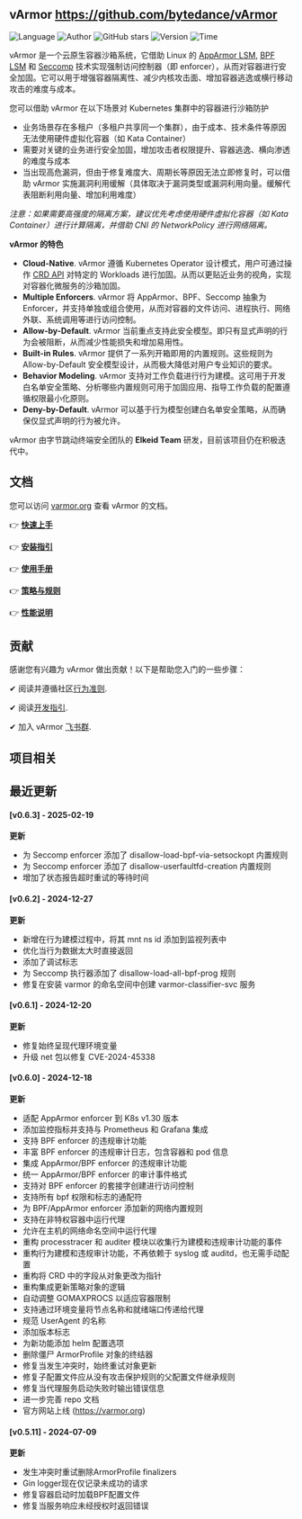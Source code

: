 ## vArmor <https://github.com/bytedance/vArmor>
<!--auto_detail_badge_begin_0b490ffb61b26b45de3ea5d7dd8a582e-->
![Language](https://img.shields.io/badge/Language-Golang-blue)
![Author](https://img.shields.io/badge/Author-bytedance-orange)
![GitHub stars](https://img.shields.io/github/stars/bytedance/vArmor.svg?style=flat&logo=github)
![Version](https://img.shields.io/badge/Version-V0.6.3-red)
![Time](https://img.shields.io/badge/Join-20230831-green)
<!--auto_detail_badge_end_fef74f2d7ea73fcc43ff78e05b1e7451-->

vArmor 是一个云原生容器沙箱系统，它借助 Linux 的 [AppArmor LSM](https://en.wikipedia.org/wiki/AppArmor), [BPF LSM](https://docs.kernel.org/bpf/prog_lsm.html) 和 [Seccomp](https://en.wikipedia.org/wiki/Seccomp) 技术实现强制访问控制器（即 enforcer），从而对容器进行安全加固。它可以用于增强容器隔离性、减少内核攻击面、增加容器逃逸或横行移动攻击的难度与成本。

您可以借助 vArmor 在以下场景对 Kubernetes 集群中的容器进行沙箱防护
* 业务场景存在多租户（多租户共享同一个集群），由于成本、技术条件等原因无法使用硬件虚拟化容器（如 Kata Container）
* 需要对关键的业务进行安全加固，增加攻击者权限提升、容器逃逸、横向渗透的难度与成本
* 当出现高危漏洞，但由于修复难度大、周期长等原因无法立即修复时，可以借助 vArmor 实施漏洞利用缓解（具体取决于漏洞类型或漏洞利用向量。缓解代表阻断利用向量、增加利用难度）

*注意：如果需要高强度的隔离方案，建议优先考虑使用硬件虚拟化容器（如 Kata Container）进行计算隔离，并借助 CNI 的 NetworkPolicy 进行网络隔离。*

**vArmor 的特色**
* **Cloud-Native**. vArmor 遵循 Kubernetes Operator 设计模式，用户可通过操作 [CRD API](https://kubernetes.io/docs/concepts/extend-kubernetes/api-extension/custom-resources/) 对特定的 Workloads 进行加固。从而以更贴近业务的视角，实现对容器化微服务的沙箱加固。
* **Multiple Enforcers**. vArmor 将 AppArmor、BPF、Seccomp 抽象为 Enforcer，并支持单独或组合使用，从而对容器的文件访问、进程执行、网络外联、系统调用等进行访问控制。
* **Allow-by-Default**. vArmor 当前重点支持此安全模型。即只有显式声明的行为会被阻断，从而减少性能损失和增加易用性。
* **Built-in Rules**. vArmor 提供了一系列开箱即用的内置规则。这些规则为 Allow-by-Default 安全模型设计，从而极大降低对用户专业知识的要求。
* **Behavior Modeling**. vArmor 支持对工作负载进行行为建模。这可用于开发白名单安全策略、分析哪些内置规则可用于加固应用、指导工作负载的配置遵循权限最小化原则。
* **Deny-by-Default**. vArmor 可以基于行为模型创建白名单安全策略，从而确保仅显式声明的行为被允许。

vArmor 由字节跳动终端安全团队的 **Elkeid Team** 研发，目前该项目仍在积极迭代中。


## 文档
您可以访问 [varmor.org](https://varmor.org) 查看 vArmor 的文档。

👉 **[快速上手](https://www.varmor.org/docs/introduction#quick-start)**

👉 **[安装指引](https://www.varmor.org/docs/getting_started/installation)**

👉 **[使用手册](https://www.varmor.org/docs/getting_started/usage_instructions)**

👉 **[策略与规则](https://www.varmor.org/docs/guides/policies_and_rules)**

👉 **[性能说明](https://www.varmor.org/docs/guides/performance)**


## 贡献
感谢您有兴趣为 vArmor 做出贡献！以下是帮助您入门的一些步骤：

✔ 阅读并遵循社区[行为准则](https://github.com/bytedance/vArmor/blob/main/CODE_OF_CONDUCT.md).

✔ 阅读[开发指引](https://github.com/bytedance/vArmor/blob/main/docs/development_guide.md).

✔ 加入 vArmor [飞书群](https://applink.larkoffice.com/client/chat/chatter/add_by_link?link_token=ae5pfb2d-f8a4-4f0b-b12e-15f24fdaeb24&qr_code=true).

<!--auto_detail_active_begin_e1c6fb434b6f0baf6912c7a1934f772b-->
## 项目相关


## 最近更新

#### [v0.6.3] - 2025-02-19

**更新**  
- 为 Seccomp enforcer 添加了 disallow-load-bpf-via-setsockopt 内置规则  
- 为 Seccomp enforcer 添加了 disallow-userfaultfd-creation 内置规则  
- 增加了状态报告超时重试的等待时间

#### [v0.6.2] - 2024-12-27

**更新**  
- 新增在行为建模过程中，将其 mnt ns id 添加到监视列表中  
- 优化当行为数据太大时直接返回  
- 添加了调试标志  
- 为 Seccomp 执行器添加了 disallow-load-all-bpf-prog 规则  
- 修复在安装 varmor 的命名空间中创建 varmor-classifier-svc 服务

#### [v0.6.1] - 2024-12-20

**更新**  
- 修复始终呈现代理环境变量  
- 升级 net 包以修复 CVE-2024-45338

#### [v0.6.0] - 2024-12-18

**更新**  
- 适配 AppArmor enforcer 到 K8s v1.30 版本  
- 添加监控指标并支持与 Prometheus 和 Grafana 集成  
- 支持 BPF enforcer 的违规审计功能  
- 丰富 BPF enforcer 的违规审计日志，包含容器和 pod 信息  
- 集成 AppArmor/BPF enforcer 的违规审计功能  
- 统一 AppArmor/BPF enforcer 的审计事件格式  
- 支持对 BPF enforcer 的套接字创建进行访问控制  
- 支持所有 bpf 权限和标志的通配符  
- 为 BPF/AppArmor enforcer 添加新的网络内置规则  
- 支持在非特权容器中运行代理  
- 允许在主机的网络命名空间中运行代理  
- 重构 processtracer 和 auditer 模块以收集行为建模和违规审计功能的事件  
- 重构行为建模和违规审计功能，不再依赖于 syslog 或 auditd，也无需手动配置  
- 重构将 CRD 中的字段从对象更改为指针  
- 重构集成更新策略对象的逻辑  
- 自动调整 GOMAXPROCS 以适应容器限制  
- 支持通过环境变量将节点名称和就绪端口传递给代理  
- 规范 UserAgent 的名称  
- 添加版本标志  
- 为新功能添加 helm 配置选项  
- 删除僵尸 ArmorProfile 对象的终结器  
- 修复当发生冲突时，始终重试对象更新  
- 修复子配置文件应从没有攻击保护规则的父配置文件继承规则  
- 修复当代理服务启动失败时输出错误信息  
- 进一步完善 repo 文档  
- 官方网站上线 (https://varmor.org)

#### [v0.5.11] - 2024-07-09

**更新**  
- 发生冲突时重试删除ArmorProfile finalizers  
- Gin logger现在仅记录未成功的请求  
- 修复容器启动时加载BPF配置文件  
- 修复当服务响应未经授权时返回错误

<!--auto_detail_active_end_f9cf7911015e9913b7e691a7a5878527-->
